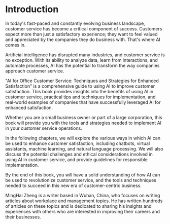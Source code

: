 # Introduction

In today's fast-paced and constantly evolving business landscape, customer service has become a critical component of success. Customers expect more than just a satisfactory experience; they want to feel valued and appreciated by the companies they do business with. That's where AI comes in.

Artificial intelligence has disrupted many industries, and customer service is no exception. With its ability to analyze data, learn from interactions, and automate processes, AI has the potential to transform the way companies approach customer service.

"AI for Office Customer Service: Techniques and Strategies for Enhanced Satisfaction" is a comprehensive guide to using AI to improve customer satisfaction. This book provides insights into the benefits of using AI in customer service, practical tips and techniques for implementation, and real-world examples of companies that have successfully leveraged AI for enhanced satisfaction.

Whether you are a small business owner or part of a large corporation, this book will provide you with the tools and strategies needed to implement AI in your customer service operations.

In the following chapters, we will explore the various ways in which AI can be used to enhance customer satisfaction, including chatbots, virtual assistants, machine learning, and natural language processing. We will also discuss the potential challenges and ethical considerations involved in using AI in customer service, and provide guidelines for responsible implementation.

By the end of this book, you will have a solid understanding of how AI can be used to revolutionize customer service, and the tools and techniques needed to succeed in this new era of customer-centric business.

MingHai Zheng is a writer based in Wuhan, China, who focuses on writing articles about workplace and management topics. He has written hundreds of articles on these topics and is dedicated to sharing his insights and experiences with others who are interested in improving their careers and their businesses.
